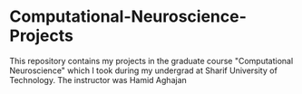 # Computational-Neuroscience-Projects
This repository contains my projects in the graduate course "Computational Neuroscience" which I took during my undergrad at Sharif University of Technology. The instructor was Hamid Aghajan
